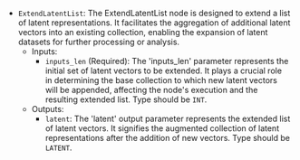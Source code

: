 - `ExtendLatentList`: The ExtendLatentList node is designed to extend a list of latent representations. It facilitates the aggregation of additional latent vectors into an existing collection, enabling the expansion of latent datasets for further processing or analysis.
    - Inputs:
        - `inputs_len` (Required): The 'inputs_len' parameter represents the initial set of latent vectors to be extended. It plays a crucial role in determining the base collection to which new latent vectors will be appended, affecting the node's execution and the resulting extended list. Type should be `INT`.
    - Outputs:
        - `latent`: The 'latent' output parameter represents the extended list of latent vectors. It signifies the augmented collection of latent representations after the addition of new vectors. Type should be `LATENT`.
